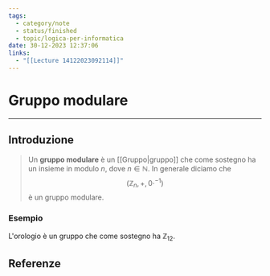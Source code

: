 ```yaml
---
tags:
  - category/note
  - status/finished
  - topic/logica-per-informatica
date: 30-12-2023 12:37:06
links:
  - "[[Lecture 14122023092114]]"
---
```

# Gruppo modulare
---
## Introduzione
> Un **gruppo modulare** è un [[Gruppo|gruppo]] che come sostegno ha un insieme in modulo $n$, dove $n \in \mathbb{N}$. In generale diciamo che
> $$(\mathbb{Z}_{n}, +, 0 \cdot^{-1})$$
> è un gruppo modulare.

### Esempio
L'orologio è un gruppo che come sostegno ha $\mathbb{Z}_{12}$.

## Referenze